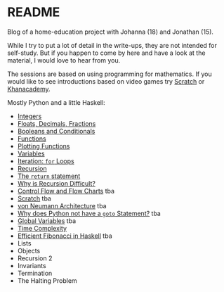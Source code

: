 # README

Blog of a home-education project with Johanna (18) and Jonathan (15).

While I try to put a lot of detail in the write-ups, they are not intended for self-study. But if you happen to come by here and have a look at the material, I would love to hear from you. 

The sessions are based on using programming for mathematics. If you would like to see introductions based on video games try [Scratch](https://scratch.mit.edu/projects/408463938/editor) or [Khanacademy](https://www.khanacademy.org/computing/computer-programming).

Mostly Python and a little Haskell: 
- [Integers](https://hackmd.io/@alexhkurz/SkABF8ajI)
- [Floats, Decimals, Fractions](https://hackmd.io/@alexhkurz/HJ9zbYZnL)
- [Booleans and Conditionals](https://hackmd.io/@alexhkurz/Bk1byMf2L)
- [Functions](https://hackmd.io/@alexhkurz/SJ1DcL43L)
- [Plotting Functions](https://hackmd.io/@alexhkurz/SJN2udq3I)
- [Variables](https://hackmd.io/@alexhkurz/HyJqEPN2L)
- [Iteration: `for` Loops](https://hackmd.io/@alexhkurz/H1o4Mcr6L)
- [Recursion](https://hackmd.io/@alexhkurz/Hy48XsvpI)
- [The `return` statement](https://hackmd.io/@alexhkurz/HJHS4NUAI)
- [Why is Recursion Difficult?](https://hackmd.io/@alexhkurz/rJjfXqS08)
- [Control Flow and Flow Charts]() tba
- [Scratch](https://hackmd.io/@alexhkurz/H1CyS5v08) tba
- [von Neumann Architecture]() tba
- [Why does Python not have a `goto` Statement?]() tba
- [Global Variables]() tba
- [Time Complexity](https://hackmd.io/@alexhkurz/SkIGSnPTU)
- [Efficient Fibonacci in Haskell]() tba
- Lists
- Objects
- Recursion 2
- Invariants
- Termination
- The Halting Problem


